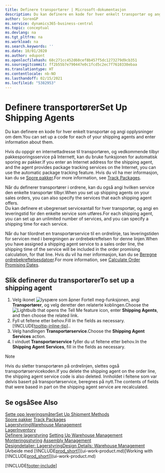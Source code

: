 ```yaml
---
title: Definere transportører | Microsoft-dokumentasjon
description: Du kan definere en kode for hver enkelt transportør og angi opplysninger om dem.
author: SorenGP
ms.service: dynamics365-business-central
ms.topic: conceptual
ms.devlang: na
ms.tgt_pltfrm: na
ms.workload: na
ms.search.keywords: ''
ms.date: 10/01/2020
ms.author: edupont
ms.openlocfilehash: 68c271cc452d60cef8b457f5dc1273279d9cb351
ms.sourcegitcommit: ff2b55b7e790447e0c1fcd5c2ec7f7610338ebaa
ms.translationtype: HT
ms.contentlocale: nb-NO
ms.lasthandoff: 02/15/2021
ms.locfileid: "5382953"
---
```

# <a name="set-up-shipping-agents"></a><span data-ttu-id="7de2c-103">Definere transportører</span><span class="sxs-lookup"><span data-stu-id="7de2c-103">Set Up Shipping Agents</span></span>
<span data-ttu-id="7de2c-104">Du kan definere en kode for hver enkelt transportør og angi opplysninger om dem.</span><span class="sxs-lookup"><span data-stu-id="7de2c-104">You can set up a code for each of your shipping agents and enter information about them.</span></span>  

<span data-ttu-id="7de2c-105">Hvis du oppgir en internettadresse til transportøren, og vedkommende tilbyr pakkesporingsservice på Internett, kan du bruke funksjonen for automatisk sporing av pakker.</span><span class="sxs-lookup"><span data-stu-id="7de2c-105">If you enter an Internet address for the shipping agent, and the agent provides package tracking services on the Internet, you can use the automatic package tracking feature.</span></span> <span data-ttu-id="7de2c-106">Hvis du vil ha mer informasjon, kan du se [Spore pakker](sales-how-track-packages.md).</span><span class="sxs-lookup"><span data-stu-id="7de2c-106">For more information, see [Track Packages](sales-how-track-packages.md).</span></span>

<span data-ttu-id="7de2c-107">Når du definerer transportører i ordrene, kan du også angi hvilken service den enkelte transportør tilbyr.</span><span class="sxs-lookup"><span data-stu-id="7de2c-107">When you set up shipping agents on your sales orders, you can also specify the services that each shipping agent offers.</span></span>  
<span data-ttu-id="7de2c-108">Du kan definere et ubegrenset serviceantall for hver transportør, og angi en leveringstid for den enkelte service som utføres.</span><span class="sxs-lookup"><span data-stu-id="7de2c-108">For each shipping agent, you can set up an unlimited number of services, and you can specify a shipping time for each service.</span></span>  

<span data-ttu-id="7de2c-109">Når du har tilordnet en transportørservice til en ordrelinje, tas leveringstiden for servicen med i beregningen av ordrebekreftelsen for denne linjen.</span><span class="sxs-lookup"><span data-stu-id="7de2c-109">When you have assigned a shipping agent service to a sales order line, the shipping time of the service will be included in the order promising calculation, for that line.</span></span> <span data-ttu-id="7de2c-110">Hvis du vil ha mer informasjon, kan du se [Beregne ordrebekreftelsesdatoer](sales-how-to-calculate-order-promising-dates.md).</span><span class="sxs-lookup"><span data-stu-id="7de2c-110">For more information, see [Calculate Order Promising Dates](sales-how-to-calculate-order-promising-dates.md).</span></span>

## <a name="to-set-up-a-shipping-agent"></a><span data-ttu-id="7de2c-111">Slik definerer du transportører</span><span class="sxs-lookup"><span data-stu-id="7de2c-111">To set up a shipping agent</span></span>  
1.  <span data-ttu-id="7de2c-112">Velg ikonet ![lyspære som åpner Fortell meg-funksjonen](media/ui-search/search_small.png "Fortell hva du vil gjøre"), angi **Transportører**, og velg deretter den relaterte koblingen.</span><span class="sxs-lookup"><span data-stu-id="7de2c-112">Choose the ![Lightbulb that opens the Tell Me feature](media/ui-search/search_small.png "Tell me what you want to do") icon, enter **Shipping Agents**, and then choose the related link.</span></span>  
2.  <span data-ttu-id="7de2c-113">Fyll ut feltene etter behov.</span><span class="sxs-lookup"><span data-stu-id="7de2c-113">Fill in the fields as necessary.</span></span> [!INCLUDE[tooltip-inline-tip](includes/tooltip-inline-tip_md.md)]<span data-ttu-id="7de2c-114">.</span><span class="sxs-lookup"><span data-stu-id="7de2c-114">.</span></span>  
3.  <span data-ttu-id="7de2c-115">Velg handlingen **Transportørservice**.</span><span class="sxs-lookup"><span data-stu-id="7de2c-115">Choose the **Shipping Agent Services** action.</span></span>
4. <span data-ttu-id="7de2c-116">I vinduet **Transportørservice** fyller du ut feltene etter behov.</span><span class="sxs-lookup"><span data-stu-id="7de2c-116">In the **Shipping Agent Services**, fill in the fields as necessary.</span></span>

> [!NOTE]  
>  <span data-ttu-id="7de2c-117">Hvis du sletter transportøren på ordrelinjen, slettes også transportørservicekoden.</span><span class="sxs-lookup"><span data-stu-id="7de2c-117">If you delete the shipping agent on the order line, the shipping agent service code is also deleted.</span></span> <span data-ttu-id="7de2c-118">Innholdet i feltene som var delvis basert på transportørservice, beregnes på nytt.</span><span class="sxs-lookup"><span data-stu-id="7de2c-118">The contents of fields that were based in part on the shipping agent service are recalculated.</span></span>  

## <a name="see-also"></a><span data-ttu-id="7de2c-119">Se også</span><span class="sxs-lookup"><span data-stu-id="7de2c-119">See Also</span></span>
[<span data-ttu-id="7de2c-120">Sette opp leveringsmåter</span><span class="sxs-lookup"><span data-stu-id="7de2c-120">Set Up Shipment Methods</span></span>](sales-how-set-up-shipment-methods.md)  
<span data-ttu-id="7de2c-121">[Spore pakker](sales-how-track-packages.md)  </span><span class="sxs-lookup"><span data-stu-id="7de2c-121">[Track Packages](sales-how-track-packages.md)  </span></span>  
[<span data-ttu-id="7de2c-122">Lagerstyring</span><span class="sxs-lookup"><span data-stu-id="7de2c-122">Warehouse Management</span></span>](warehouse-manage-warehouse.md)  
[<span data-ttu-id="7de2c-123">Lager</span><span class="sxs-lookup"><span data-stu-id="7de2c-123">Inventory</span></span>](inventory-manage-inventory.md)  
<span data-ttu-id="7de2c-124">[Definere lagerstyring](warehouse-setup-warehouse.md)   </span><span class="sxs-lookup"><span data-stu-id="7de2c-124">[Setting Up Warehouse Management](warehouse-setup-warehouse.md)   </span></span>  
<span data-ttu-id="7de2c-125">[Monteringsstyring](assembly-assemble-items.md)  </span><span class="sxs-lookup"><span data-stu-id="7de2c-125">[Assembly Management](assembly-assemble-items.md)  </span></span>  
[<span data-ttu-id="7de2c-126">Designdetaljer: Lagerstyring</span><span class="sxs-lookup"><span data-stu-id="7de2c-126">Design Details: Warehouse Management</span></span>](design-details-warehouse-management.md)  
<span data-ttu-id="7de2c-127">[Arbeide med [!INCLUDE[prod_short](includes/prod_short.md)]](ui-work-product.md)</span><span class="sxs-lookup"><span data-stu-id="7de2c-127">[Working with [!INCLUDE[prod_short](includes/prod_short.md)]](ui-work-product.md)</span></span>  


[!INCLUDE[footer-include](includes/footer-banner.md)]
